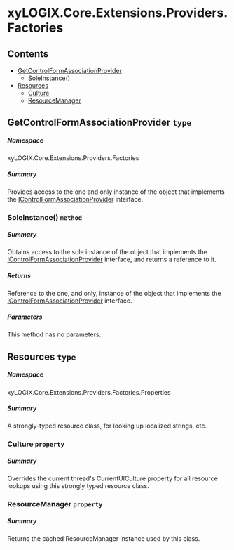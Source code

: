 ﻿<a name='assembly'></a>
# xyLOGIX.Core.Extensions.Providers.Factories

## Contents

- [GetControlFormAssociationProvider](#T-xyLOGIX-Core-Extensions-Providers-Factories-GetControlFormAssociationProvider 'xyLOGIX.Core.Extensions.Providers.Factories.GetControlFormAssociationProvider')
  - [SoleInstance()](#M-xyLOGIX-Core-Extensions-Providers-Factories-GetControlFormAssociationProvider-SoleInstance 'xyLOGIX.Core.Extensions.Providers.Factories.GetControlFormAssociationProvider.SoleInstance')
- [Resources](#T-xyLOGIX-Core-Extensions-Providers-Factories-Properties-Resources 'xyLOGIX.Core.Extensions.Providers.Factories.Properties.Resources')
  - [Culture](#P-xyLOGIX-Core-Extensions-Providers-Factories-Properties-Resources-Culture 'xyLOGIX.Core.Extensions.Providers.Factories.Properties.Resources.Culture')
  - [ResourceManager](#P-xyLOGIX-Core-Extensions-Providers-Factories-Properties-Resources-ResourceManager 'xyLOGIX.Core.Extensions.Providers.Factories.Properties.Resources.ResourceManager')

<a name='T-xyLOGIX-Core-Extensions-Providers-Factories-GetControlFormAssociationProvider'></a>
## GetControlFormAssociationProvider `type`

##### Namespace

xyLOGIX.Core.Extensions.Providers.Factories

##### Summary

Provides access to the one and only instance of the object that implements the
[IControlFormAssociationProvider](#T-xyLOGIX-Core-Extensions-Providers-Interfaces-IControlFormAssociationProvider 'xyLOGIX.Core.Extensions.Providers.Interfaces.IControlFormAssociationProvider')
interface.

<a name='M-xyLOGIX-Core-Extensions-Providers-Factories-GetControlFormAssociationProvider-SoleInstance'></a>
### SoleInstance() `method`

##### Summary

Obtains access to the sole instance of the object that implements the
[IControlFormAssociationProvider](#T-xyLOGIX-Core-Extensions-Providers-Interfaces-IControlFormAssociationProvider 'xyLOGIX.Core.Extensions.Providers.Interfaces.IControlFormAssociationProvider')
interface, and returns a reference to it.

##### Returns

Reference to the one, and only, instance of the object that implements the
[IControlFormAssociationProvider](#T-xyLOGIX-Core-Extensions-Providers-Interfaces-IControlFormAssociationProvider 'xyLOGIX.Core.Extensions.Providers.Interfaces.IControlFormAssociationProvider')
interface.

##### Parameters

This method has no parameters.

<a name='T-xyLOGIX-Core-Extensions-Providers-Factories-Properties-Resources'></a>
## Resources `type`

##### Namespace

xyLOGIX.Core.Extensions.Providers.Factories.Properties

##### Summary

A strongly-typed resource class, for looking up localized strings, etc.

<a name='P-xyLOGIX-Core-Extensions-Providers-Factories-Properties-Resources-Culture'></a>
### Culture `property`

##### Summary

Overrides the current thread's CurrentUICulture property for all
  resource lookups using this strongly typed resource class.

<a name='P-xyLOGIX-Core-Extensions-Providers-Factories-Properties-Resources-ResourceManager'></a>
### ResourceManager `property`

##### Summary

Returns the cached ResourceManager instance used by this class.
